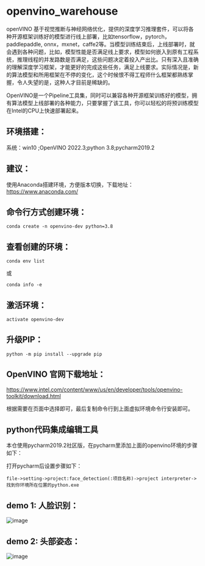 # openvino_warehouse #
openVINO  基于视觉推断与神经网络优化，提供的深度学习推理套件，可以将各种开源框架训练好的模型进行线上部署，比如tensorflow，pytorch，paddlepaddle, onnx，mxnet，caffe2等。当模型训练结束后，上线部署时，就会遇到各种问题，比如，模型性能是否满足线上要求，模型如何嵌入到原有工程系统，推理线程的并发路数是否满足，这些问题决定着投入产出比。只有深入且准确的理解深度学习框架，才能更好的完成这些任务，满足上线要求。实际情况是，新的算法模型和所用框架在不停的变化，这个时候恨不得工程师什么框架都熟练掌握，令人失望的是，这种人才目前是稀缺的。

OpenVINO是一个Pipeline工具集，同时可以兼容各种开源框架训练好的模型，拥有算法模型上线部署的各种能力，只要掌握了该工具，你可以轻松的将预训练模型在Intel的CPU上快速部署起来。  

## 环境搭建：  

系统：win10 ;OpenVINO 2022.3;python 3.8;pycharm2019.2  



## 建议：  

使用Anaconda搭建环境，方便版本切换，下载地址：https://www.anaconda.com/  

## 命令行方式创建环境：  

    conda create -n openvino-dev python=3.8  

## 查看创建的环境：  

    conda env list  

或  

    conda info -e  

## 激活环境：  

    activate openvino-dev  

## 升级PIP：  

    python -m pip install --upgrade pip  

## OpenVINO 官网下载地址：

https://www.intel.com/content/www/us/en/developer/tools/openvino-toolkit/download.html  

根据需要在页面中选择即可，最后复制命令行到上面虚拟环境命令行安装即可。

## python代码集成编辑工具  

本仓使用pycharm2019.2社区版，在pycharm里添加上面的openvino环境的步骤如下：  

打开pycharm后设置步骤如下：  

    file->setting->project:face_detection(:项目名称)->project interpreter->找到你环境所在位置的python.exe  
      

## demo 1:  人脸识别：  

![image](https://github.com/fivexxxxx/openvino_warehouse/blob/master/gif/openvino-face-detection.gif
)  

## demo 2:  头部姿态：  

![image](https://github.com/fivexxxxx/openvino_warehouse/blob/master/gif/emotions2.gif) 
